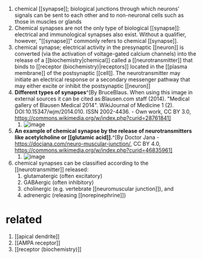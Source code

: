1. chemical [[synapse]]; biological junctions through which neurons' signals can be sent to each other and to non-neuronal cells such as those in muscles or glands
2. Chemical synapses are not the only type of biological [[synapse]]: electrical and immunological synapses also exist. Without a qualifier, however, "[[synapse]]" commonly refers to chemical [[synapse]].
3. chemical synapse; electrical activity in the presynaptic [[neuron]] is converted (via the activation of voltage-gated calcium channels) into the release of a [[biochemistry|chemical]] called a [[neurotransmitter]] that binds to [[receptor (biochemistry)|receptors]] located in the [[plasma membrane]] of the postsynaptic [[cell]]. The neurotransmitter may initiate an electrical response or a secondary messenger pathway that may either excite or inhibit the postsynaptic [[neuron]]
4. **Different types of synapses**^[By BruceBlaus. When using this image in external sources it can be cited as:Blausen.com staff (2014). &quot;Medical gallery of Blausen Medical 2014&quot;. WikiJournal of Medicine 1 (2). DOI:10.15347/wjm/2014.010. ISSN 2002-4436. - Own work, CC BY 3.0, https://commons.wikimedia.org/w/index.php?curid=28761841]
	1. ![image](https://upload.wikimedia.org/wikipedia/commons/thumb/3/33/Blausen_0843_SynapseTypes.png/640px-Blausen_0843_SynapseTypes.png)
5. **An example of chemical synapse by the release of neurotransmitters like acetylcholine or [[glutamic acid]].**^[By Doctor Jana - https://docjana.com/neuro-muscular-junction/, CC BY 4.0, https://commons.wikimedia.org/w/index.php?curid=46835961]
	1. ![image](https://upload.wikimedia.org/wikipedia/commons/thumb/a/ac/Neuro_Muscular_Junction.png/632px-Neuro_Muscular_Junction.png)
6. chemical synapses can be classified according to the [[neurotransmitter]] released:
	1. glutamatergic (often excitatory)
	2. GABAergic (often inhibitory)
	3. cholinergic (e.g. vertebrate [[neuromuscular junction]]), and
	4. adrenergic (releasing [[norepinephrine]])

# related
1. [[apical dendrite]]
2. [[AMPA receptor]]
3. [[receptor (biochemistry)]]